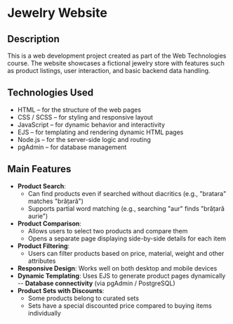 # Jewelry Website

## Description
This is a web development project created as part of the Web Technologies course. The website showcases a fictional jewelry store with features such as product listings, user interaction, and basic backend data handling.

## Technologies Used
- HTML – for the structure of the web pages
- CSS / SCSS – for styling and responsive layout
- JavaScript – for dynamic behavior and interactivity
- EJS – for templating and rendering dynamic HTML pages
- Node.js – for the server-side logic and routing
- pgAdmin – for database management

## Main Features
- **Product Search**: 
  - Can find products even if searched without diacritics (e.g., "bratara" matches "brățară")
  - Supports partial word matching (e.g., searching "aur" finds "brățară aurie")
- **Product Comparison**:
  - Allows users to select two products and compare them
  - Opens a separate page displaying side-by-side details for each item
- **Product Filtering**:
  - Users can filter products based on price, material, weight and other attributes
- **Responsive Design**: Works well on both desktop and mobile devices
- **Dynamic Templating**: Uses EJS to generate product pages dynamically
-- **Database connectivity** (via pgAdmin / PostgreSQL)
- **Product Sets with Discounts**:
  - Some products belong to curated sets
  - Sets have a special discounted price compared to buying items individually
